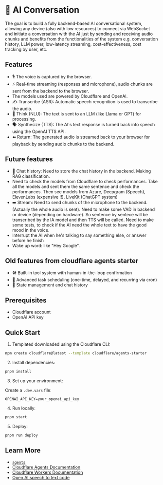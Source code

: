 # 🤖 AI Conversation

The goal is to build a fully backend-based AI conversational system, allowing any device (also with low resources) to connect via WebSocket and initiate a conversation with the AI just by sending and receiving audio chunks and benefits from the functionalities of the system e.g. conversation history, LLM power, low-latency streaming, cost-effectiveness, cost tracking by user, etc.

## Features

- 🎙️ The voice is captured by the browser.
- ⚡️ Real-time streaming (responses and microphone), audio chunks are sent from the backend to the browser.
- The models used are powered by Cloudflare and OpenAI.
- ✍️ Transcribe (ASR): Automatic speech recognition is used to transcribe the audio.
- 🤔 Think (NLU): The text is sent to an LLM (like Llama or GPT) for processing.
- 🗣️ Synthesize (TTS): The AI's text response is turned back into speech using the OpenAI TTS API.
- ⬅️ Return: The generated audio is streamed back to your browser for playback by sending audio chunks to the backend.

## Future features

- 📝 Chat history: Need to store the chat history in the backend. Making RAG classification.
- Need to check the models from Cloudflare to check performances. Take all the models and sent them the same sentence and check the performances. Then see models from Azure, Deepgram (Speech), ElevenLabs (expensive !!), LiveKit (ChatGPT system)
- ➡️ Stream: Need to send chunks of the microphone to the backend. (Actually the whole audio is sent). Need to make some VAD in backend or device (depending on hardware). So sentence by sentece will be transcribed by the IA model and then TTS will be called.
  Need to make some tests, to check if the AI need the whole text to have the good mood in the voice.
- Interrupt the AI when he's talking to say something else, or answer before he finish
- Wake up word: like "Hey Google".

## Old features from cloudflare agents starter

- 🛠️ Built-in tool system with human-in-the-loop confirmation 
- 📅 Advanced task scheduling (one-time, delayed, and recurring via cron) 
- 🔄 State management and chat history

## Prerequisites

- Cloudflare account
- OpenAI API key

## Quick Start

1. Templated downloaded using the Cloudflare CLI:

```bash
npm create cloudflare@latest --template cloudflare/agents-starter
```

2. Install dependencies:

```bash
pnpm install
```

3. Set up your environment:

Create a `.dev.vars` file:

```env
OPENAI_API_KEY=your_openai_api_key
```

4. Run locally:

```bash
pnpm start
```

5. Deploy:

```bash
pnpm run deploy
```

## Learn More

- [`agents`](https://github.com/cloudflare/agents/blob/main/packages/agents/README.md)
- [Cloudflare Agents Documentation](https://developers.cloudflare.com/agents/)
- [Cloudflare Workers Documentation](https://developers.cloudflare.com/workers/)
- [Open AI speech to text code](https://github.com/openai/openai-node/blob/5bb454391f34c6c0d9e8b3b22d0e407c31641bfa/examples/audio.ts#L33)
